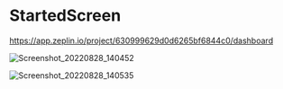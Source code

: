 # StartedScreen
https://app.zeplin.io/project/630999629d0d6265bf6844c0/dashboard




![Screenshot_20220828_140452](https://user-images.githubusercontent.com/7053364/187070895-9ffa1e5c-4a70-4a2d-8447-660f74217583.png)


![Screenshot_20220828_140535](https://user-images.githubusercontent.com/7053364/187070905-48376c2a-4f45-4a55-bc58-70d213b6ccd9.png)
